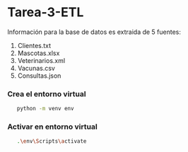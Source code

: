 ﻿# Tarea-3-ETL


 Información para la base de datos es extraida de 5 fuentes:

1. Clientes.txt
2. Mascotas.xlsx
3. Veterinarios.xml
4. Vacunas.csv
5. Consultas.json

### Crea el entorno virtual

```bash
   python -m venv env
```

### Activar en entorno virtual

```bash
   .\env\Scripts\activate
```
